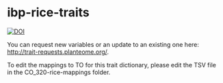 # ibp-rice-traits
[![DOI](https://zenodo.org/badge/DOI/10.5281/zenodo.8253490.svg)](https://doi.org/10.5281/zenodo.8253490)

You can request new variables or an update to an existing one here: http://trait-requests.planteome.org/.

To edit the mappings to TO for this trait dictionary, please edit the TSV file in the CO_320-rice-mappings folder. 
